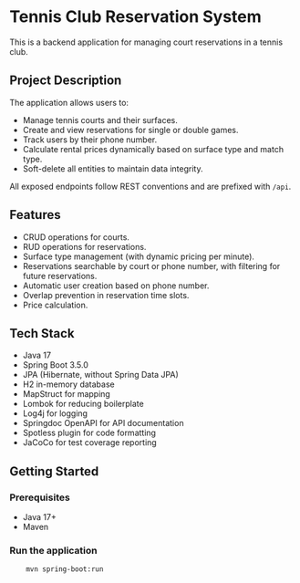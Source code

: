 # Tennis Club Reservation System

This is a backend application for managing court reservations in a tennis club.

## Project Description

The application allows users to:
- Manage tennis courts and their surfaces.
- Create and view reservations for single or double games.
- Track users by their phone number.
- Calculate rental prices dynamically based on surface type and match type.
- Soft-delete all entities to maintain data integrity.

All exposed endpoints follow REST conventions and are prefixed with `/api`.

## Features

- CRUD operations for courts.
- RUD operations for reservations.
- Surface type management (with dynamic pricing per minute).
- Reservations searchable by court or phone number, with filtering for future reservations.
- Automatic user creation based on phone number.
- Overlap prevention in reservation time slots.
- Price calculation.

## Tech Stack

- Java 17
- Spring Boot 3.5.0
- JPA (Hibernate, without Spring Data JPA)
- H2 in-memory database
- MapStruct for mapping
- Lombok for reducing boilerplate
- Log4j for logging
- Springdoc OpenAPI for API documentation
- Spotless plugin for code formatting
- JaCoCo for test coverage reporting

## Getting Started

### Prerequisites

- Java 17+
- Maven

### Run the application

```bash
    mvn spring-boot:run
